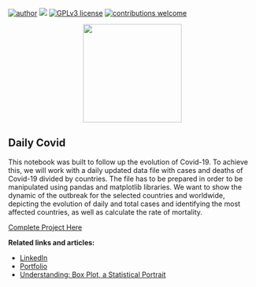 [![author](https://img.shields.io/badge/author-rmilani-red.svg)](https://www.linkedin.com/in/rita-de-cassia-m-59ab7451/) [![](https://img.shields.io/badge/python-3.7+-blue.svg)](https://www.python.org/downloads/release/python-365/) [![GPLv3 license](https://img.shields.io/badge/License-GPLv3-blue.svg)](http://perso.crans.org/besson/LICENSE.html) [![contributions welcome](https://img.shields.io/badge/contributions-welcome-brightgreen.svg?style=flat)](https://github.com/rafaelnduarte/portfolio/issues)

<p align="center">
  <img src="https://images.unsplash.com/photo-1583324113626-70df0f4deaab?ixlib=rb-1.2.1&ixid=MnwxMjA3fDB8MHxzZWFyY2h8MTF8fGNvdmlkfGVufDB8fDB8fA%3D%3D&auto=format&fit=crop&w=500&q=60"height=200px >
</p>


## Daily Covid
This notebook was built to follow up the evolution of Covid-19. To achieve this, we will work with a daily updated data file with cases and deaths of Covid-19 divided by countries. The file has to be prepared in order to be manipulated using pandas and matplotlib libraries. We want to show the dynamic of the outbreak for the selected countries and worldwide, depicting the evolution of daily and total cases and identifying the most affected countries, as well as calculate the rate of mortality.

[Complete Project Here](https://github.com/rita-milani/Daily_Covid/blob/main/Covid_Daily.ipynb)

**Related links and articles:**
* [LinkedIn](https://www.linkedin.com/in/rita-de-cassia-m-59ab7451/)
* [Portfolio](https://github.com/rita-milani)
* [Understanding: Box Plot, a Statistical Portrait](https://medium.com/@rita.milani/understanding-box-plot-a-statistical-portrait-2181fdf01842)
